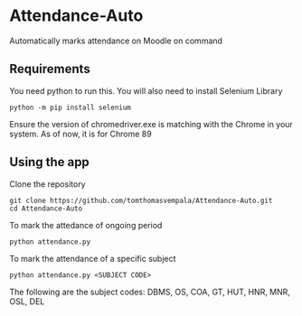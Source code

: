# Attendance-Auto
Automatically marks attendance on Moodle on command

## Requirements
You need python to run this.
You will also need to install Selenium Library

```
python -m pip install selenium
```
Ensure the version of chromedriver.exe is matching with the Chrome in your system. As of now, it is for Chrome 89

## Using the app
Clone the repository
```
git clone https://github.com/tomthomasvempala/Attendance-Auto.git
cd Attendance-Auto
```

To mark the attedance of ongoing period 
```
python attendance.py
```

To mark the attendance of a specific subject
```
python attendance.py <SUBJECT CODE>
```
The following are the subject codes:
DBMS, OS, COA, GT, HUT, HNR, MNR, OSL, DEL

